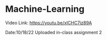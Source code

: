 # Machine-Learning


Video Link:
https://youtu.be/xlCHC7iz89A

Date:10/18/22
Uploaded in-class assignment 2
